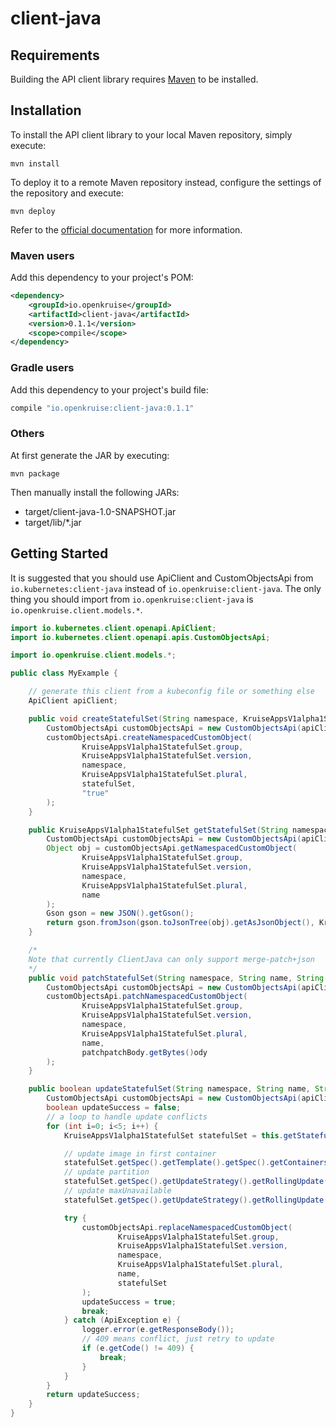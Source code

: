 # client-java

## Requirements

Building the API client library requires [Maven](https://maven.apache.org/) to be installed.

## Installation

To install the API client library to your local Maven repository, simply execute:

```shell
mvn install
```

To deploy it to a remote Maven repository instead, configure the settings of the repository and execute:

```shell
mvn deploy
```

Refer to the [official documentation](https://maven.apache.org/plugins/maven-deploy-plugin/usage.html) for more information.

### Maven users

Add this dependency to your project's POM:

```xml
<dependency>
    <groupId>io.openkruise</groupId>
    <artifactId>client-java</artifactId>
    <version>0.1.1</version>
    <scope>compile</scope>
</dependency>
```

### Gradle users

Add this dependency to your project's build file:

```groovy
compile "io.openkruise:client-java:0.1.1"
```

### Others

At first generate the JAR by executing:

    mvn package

Then manually install the following JARs:

* target/client-java-1.0-SNAPSHOT.jar
* target/lib/*.jar

## Getting Started

It is suggested that you should use ApiClient and CustomObjectsApi from `io.kubernetes:client-java` instead of `io.openkruise:client-java`.
The only thing you should import from `io.openkruise:client-java` is `io.openkruise.client.models.*`.

```java
import io.kubernetes.client.openapi.ApiClient;
import io.kubernetes.client.openapi.apis.CustomObjectsApi;

import io.openkruise.client.models.*;

public class MyExample {

    // generate this client from a kubeconfig file or something else
    ApiClient apiClient;

    public void createStatefulSet(String namespace, KruiseAppsV1alpha1StatefulSet statefulSet) throws ApiException {
        CustomObjectsApi customObjectsApi = new CustomObjectsApi(apiClient);
        customObjectsApi.createNamespacedCustomObject(
                KruiseAppsV1alpha1StatefulSet.group,
                KruiseAppsV1alpha1StatefulSet.version,
                namespace,
                KruiseAppsV1alpha1StatefulSet.plural,
                statefulSet,
                "true"
        );
    }

    public KruiseAppsV1alpha1StatefulSet getStatefulSet(String namespace, String name) throws Exception {
        CustomObjectsApi customObjectsApi = new CustomObjectsApi(apiClient);
        Object obj = customObjectsApi.getNamespacedCustomObject(
                KruiseAppsV1alpha1StatefulSet.group,
                KruiseAppsV1alpha1StatefulSet.version,
                namespace,
                KruiseAppsV1alpha1StatefulSet.plural,
                name
        );
        Gson gson = new JSON().getGson();
        return gson.fromJson(gson.toJsonTree(obj).getAsJsonObject(), KruiseAppsV1alpha1StatefulSet.class);
    }

    /*
    Note that currently ClientJava can only support merge-patch+json
    */
    public void patchStatefulSet(String namespace, String name, String patchBody) throws ApiException {
        CustomObjectsApi customObjectsApi = new CustomObjectsApi(apiClient);
        customObjectsApi.patchNamespacedCustomObject(
                KruiseAppsV1alpha1StatefulSet.group,
                KruiseAppsV1alpha1StatefulSet.version,
                namespace,
                KruiseAppsV1alpha1StatefulSet.plural,
                name,
                patchpatchBody.getBytes()ody
        );
    }

    public boolean updateStatefulSet(String namespace, String name, String image, int partition, int maxUnavailable) throws ApiException {
        CustomObjectsApi customObjectsApi = new CustomObjectsApi(apiClient);
        boolean updateSuccess = false;
        // a loop to handle update conflicts
        for (int i=0; i<5; i++) {
            KruiseAppsV1alpha1StatefulSet statefulSet = this.getStatefulSet(namespace, name);

            // update image in first container
            statefulSet.getSpec().getTemplate().getSpec().getContainers().get(0).setImage(image);
            // update partition
            statefulSet.getSpec().getUpdateStrategy().getRollingUpdate().setPartition(partition);
            // update maxUnavailable
            statefulSet.getSpec().getUpdateStrategy().getRollingUpdate().setMaxUnavailable(new IntOrString(maxUnavailable));

            try {
                customObjectsApi.replaceNamespacedCustomObject(
                        KruiseAppsV1alpha1StatefulSet.group,
                        KruiseAppsV1alpha1StatefulSet.version,
                        namespace,
                        KruiseAppsV1alpha1StatefulSet.plural,
                        name,
                        statefulSet
                );
                updateSuccess = true;
                break;
            } catch (ApiException e) {
                logger.error(e.getResponseBody());
                // 409 means conflict, just retry to update
                if (e.getCode() != 409) {
                    break;
                }
            }
        }
        return updateSuccess;
    }
}

```
